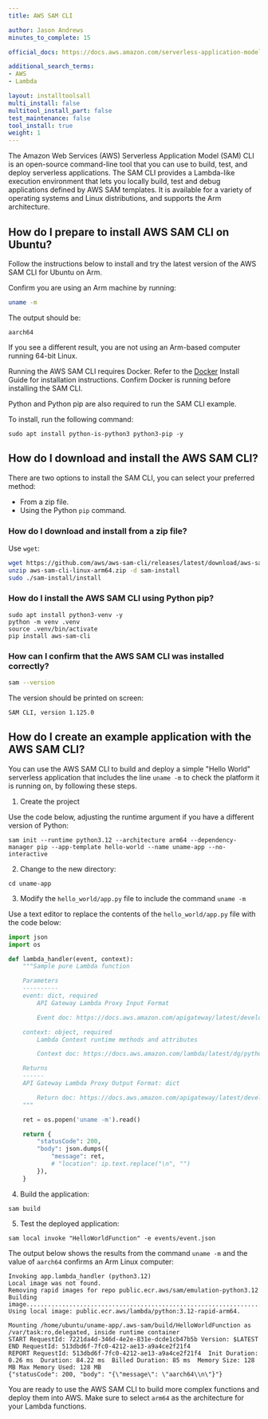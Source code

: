 ```yaml
---
title: AWS SAM CLI

author: Jason Andrews
minutes_to_complete: 15

official_docs: https://docs.aws.amazon.com/serverless-application-model/latest/developerguide/what-is-sam.html

additional_search_terms:
- AWS
- Lambda

layout: installtoolsall
multi_install: false
multitool_install_part: false
test_maintenance: false
tool_install: true
weight: 1
---
```


The Amazon Web Services (AWS) Serverless Application Model (SAM) CLI is an open-source command-line tool that you can use to build, test, and deploy serverless applications. The SAM CLI provides a Lambda-like execution environment that lets you locally build, test and debug applications defined by AWS SAM templates. It is available for a variety of operating systems and Linux distributions, and supports the Arm architecture. 

## How do I prepare to install AWS SAM CLI on Ubuntu?

Follow the instructions below to install and try the latest version of the AWS SAM CLI for Ubuntu on Arm.

Confirm you are using an Arm machine by running:

```bash { target="ubuntu:latest" }
uname -m
```

The output should be:

```output
aarch64
```

If you see a different result, you are not using an Arm-based computer running 64-bit Linux.

Running the AWS SAM CLI requires Docker. Refer to the [Docker](/install-guides/docker/) Install Guide for installation instructions. Confirm Docker is running before installing the SAM CLI.

Python and Python pip are also required to run the SAM CLI example.

To install, run the following command:

```console
sudo apt install python-is-python3 python3-pip -y
```

## How do I download and install the AWS SAM CLI?

There are two options to install the SAM CLI, you can select your preferred method:

* From a zip file.
* Using the Python `pip` command.

### How do I download and install from a zip file?

Use `wget`:

```bash
wget https://github.com/aws/aws-sam-cli/releases/latest/download/aws-sam-cli-linux-arm64.zip
unzip aws-sam-cli-linux-arm64.zip -d sam-install
sudo ./sam-install/install
```

### How do I install the AWS SAM CLI using Python pip?

```
sudo apt install python3-venv -y
python -m venv .venv
source .venv/bin/activate
pip install aws-sam-cli
```

### How can I confirm that the AWS SAM CLI was installed correctly?

```bash
sam --version
```

The version should be printed on screen:

```output
SAM CLI, version 1.125.0
```

## How do I create an example application with the AWS SAM CLI?

You can use the AWS SAM CLI to build and deploy a simple "Hello World" serverless application that includes the line `uname -m` to check the platform it is running on, by following these steps.

1. Create the project 

Use the code below, adjusting the runtime argument if you have a different version of Python:

```console
sam init --runtime python3.12 --architecture arm64 --dependency-manager pip --app-template hello-world --name uname-app --no-interactive
```

2. Change to the new directory:

```console
cd uname-app
```

3. Modify the `hello_world/app.py` file to include the command `uname -m`

Use a text editor to replace the contents of the `hello_world/app.py` file with the code below:

```python
import json
import os

def lambda_handler(event, context):
    """Sample pure Lambda function

    Parameters
    ----------
    event: dict, required
        API Gateway Lambda Proxy Input Format

        Event doc: https://docs.aws.amazon.com/apigateway/latest/developerguide/set-up-lambda-proxy-integrations.html#api-gateway-simple-proxy-for-lambda-input-format

    context: object, required
        Lambda Context runtime methods and attributes

        Context doc: https://docs.aws.amazon.com/lambda/latest/dg/python-context-object.html

    Returns
    ------
    API Gateway Lambda Proxy Output Format: dict

        Return doc: https://docs.aws.amazon.com/apigateway/latest/developerguide/set-up-lambda-proxy-integrations.html
    """

    ret = os.popen('uname -m').read()

    return {
        "statusCode": 200,
        "body": json.dumps({
            "message": ret,
            # "location": ip.text.replace("\n", "")
        }),
    }
```

4. Build the application:

```console
sam build
```

5. Test the deployed application:

```console
sam local invoke "HelloWorldFunction" -e events/event.json
```

The output below shows the results from the command `uname -m` and the value of `aarch64` confirms an Arm Linux computer: 

```output
Invoking app.lambda_handler (python3.12)                                                                                                                             
Local image was not found.                                                                                                                                           
Removing rapid images for repo public.ecr.aws/sam/emulation-python3.12                                                                                               
Building image........................................................................................................................
Using local image: public.ecr.aws/lambda/python:3.12-rapid-arm64.                                                                                                    
                                                                                                                                                                     
Mounting /home/ubuntu/uname-app/.aws-sam/build/HelloWorldFunction as /var/task:ro,delegated, inside runtime container                                                
START RequestId: 7221da4d-346d-4e2e-831e-dcde1cb47b5b Version: $LATEST
END RequestId: 513dbd6f-7fc0-4212-ae13-a9a4ce2f21f4
REPORT RequestId: 513dbd6f-7fc0-4212-ae13-a9a4ce2f21f4	Init Duration: 0.26 ms	Duration: 84.22 ms	Billed Duration: 85 ms	Memory Size: 128 MB	Max Memory Used: 128 MB	
{"statusCode": 200, "body": "{\"message\": \"aarch64\\n\"}"}
```

You are ready to use the AWS SAM CLI to build more complex functions and deploy them into AWS. Make sure to select `arm64` as the architecture for your Lambda functions.

